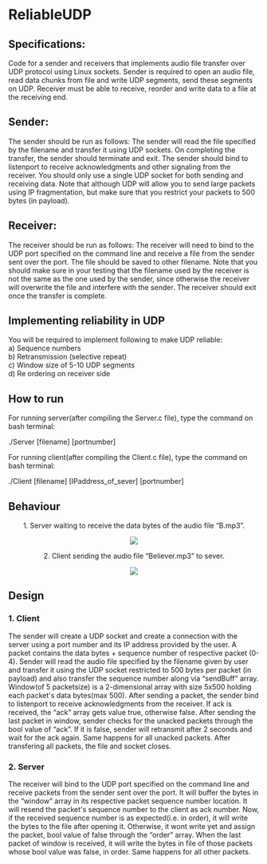 # ReliableUDP

## Specifications: 
Code for a sender and receivers that implements audio file transfer over UDP protocol using Linux sockets. Sender is required to open an audio file, read data chunks from file and write UDP segments, send these segments on UDP. Receiver must be able to receive, reorder and write data to a file at the receiving end.     
 
 
## Sender: 
The sender should be run as follows: 
The sender will read the file specified by the filename and transfer it using UDP sockets. On completing the transfer, the sender should terminate and exit. The sender should bind to listenport to receive acknowledgments and other signaling from the receiver. You should only use a single UDP socket for both sending and receiving data. Note that although UDP will allow you to send large packets using IP fragmentation, but make sure that you restrict your packets to 500 bytes (in payload). 
 
 
 
## Receiver: 
The receiver should be run as follows: 
The receiver will need to bind to the UDP port specified on the command line and receive a file from the sender sent over the port. The file should be saved to other filename. Note that you should make sure in your testing that the filename used by the receiver is not the same as the one used by the sender, since otherwise the receiver will overwrite the file and interfere with the sender. The receiver should exit once the transfer is complete. 
 
## Implementing reliability in UDP 
You will be required to implement following to make UDP reliable:   
a) Sequence numbers   
b) Retransmission (selective repeat)   
c) Window size of 5-10 UDP segments   
d) Re ordering on receiver side   

## How to run

For running server(after compiling the Server.c file), type the command on bash terminal:

./Server [filename] [portnumber]

For running client(after compiling the Client.c file), type the command on bash terminal:

./Client [filename] [IPaddress_of_sever] [portnumber]

## Behaviour 
<p align="center">
1. Server waiting to receive the data bytes of the audio file “B.mp3”.   </p>
<p align="center">
  <img src="https://user-images.githubusercontent.com/30017031/34640028-1ec27e48-f30d-11e7-9509-48d6ec9a1bdb.PNG" />
</p>  
<p align="center">
  2. Client sending the audio file “Believer.mp3” to sever. </p>
<p align="center">
  <img src="https://user-images.githubusercontent.com/30017031/34640030-21ec6eda-f30d-11e7-8434-dea1fa0d8f40.PNG" />
</p>
 
 
## Design 
 
### 1. Client 
The sender will create a UDP socket and create a connection with the server using a port number and its IP address provided by the user. A packet contains the data bytes + sequence number of respective packet (0-4). Sender will read the audio file specified by the filename given by user and transfer it using the UDP socket restricted to 500 bytes per packet (in payload) and also transfer the sequence number along via “sendBuff” array. Window(of 5 packetsize) is a 2-dimensional array with size 5x500 holding each packet's data bytes(max 500). After sending a packet, the sender bind to listenport to receive acknowledgments from the receiver. If ack is received, the “ack” array gets value true, otherwise false. After sending the last packet in window, sender checks for the unacked packets through the bool value of “ack”. If it is false, sender will retransmit after 2 seconds and wait for the ack again. Same happens for all unacked packets. After transfering all packets, the file and socket closes. 
 
 
### 2. Server 
The receiver will  bind to the UDP port specified on the command line and receive packets from the sender sent over the port. It will buffer the bytes in the “window” array in its respective packet sequence number location. It will resend the packet's sequence number to the client as ack number. Now, if the received sequence number is as expected(i.e. in order), it will write the bytes to the file after opening it. Otherwise, it wont write yet and assign the packet, bool value of false through the “order” array. When the last packet of window is received, it will write the bytes in file of those packets whose bool value was false, in order. Same happens for all other packets. 

 
 
